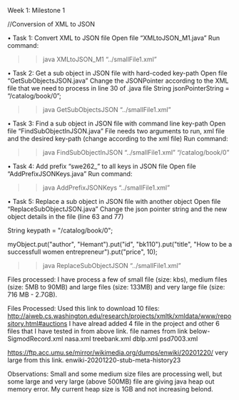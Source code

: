 
Week 1: Milestone 1

//Conversion of XML to JSON

•	Task 1: Convert XML to JSON file
Open file “XMLtoJSON_M1.java”
Run command:
>> java XMLtoJSON_M1 “../smallFile1.xml”

•	Task 2: Get a sub object in JSON file with hard-coded key-path
Open file “GetSubObjectsJSON.java”
Change the JSONPointer according to the XML file that we need to process in line 30 of .java file
String jsonPointerString = “/catalog/book/0”;
>> java GetSubObjectsJSON “../smallFile1.xml”

•	Task 3: Find a sub object in JSON file with command line key-path
Open file “FindSubObjectInJSON.java”
File needs two arguments to run, xml file and the desired key-path (change according to the xml file)
Run command:
>> java FindSubObjectInJSON “../smallFile1.xml” “/catalog/book/0”

•	Task 4: Add prefix “swe262_” to all keys in JSON file
Open file “AddPrefixJSONKeys.java”
Run command:
>> java AddPrefixJSONKeys “../smallFile1.xml”

•	Task 5: Replace a sub object in JSON file with another object
Open file “ReplaceSubObjectJSON.java”
Change the json pointer string and the new object details in the file (line 63 and 77)

String keypath = "/catalog/book/0";

myObject.put("author", "Hemant").put("id", "bk110").put("title", "How to be a successfull women entrepreneur").put("price", 10);

>> java ReplaceSubObjectJSON “../smallFile1.xml”


Files processed:
I have process a few of small file (size: kbs), medium files (size: 5MB to 90MB) and large files (size: 133MB) and very large file (size: 716 MB - 2.7GB). 


Files Processed:
Used this link to download 10 files: http://aiweb.cs.washington.edu/research/projects/xmltk/xmldata/www/repository.html#auctions
I have alread added 4 file in the project and other 6 files that I have tested in from above link. file names from link below-
SigmodRecord.xml
nasa.xml
treebank.xml
dblp.xml
psd7003.xml

https://ftp.acc.umu.se/mirror/wikimedia.org/dumps/enwiki/20201220/ very large from this link.
enwiki-20201220-stub-meta-history23

Observations:
Small and some medium size files are processing well, but some large and very large (above 500MB) file are giving java heap out memory error. My current heap size is 1GB and not increasing belond.





